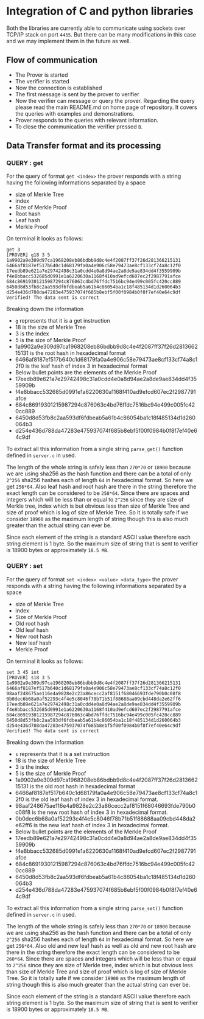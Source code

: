 # Integration of C and python libraries

Both the libraries are currently able to communicate using sockets over TCP/IP stack on port ```4455```. But there can be many modifications in this case and we may implement them in the future as well.

## Flow of communication
- The Prover is started
- The verifier is started
- Now the connection is established
- The first message is sent by the prover to verifier
- Now the verifier can message or query the prover. Regarding the query please read the main README.md on home page of repository. It covers the queries with examples and demonstrations.
- Prover responds to the queries with relevant information.
- To close the communication the verifier pressed ```B```.

## Data Transfer format and its processing

### QUERY : get

For the query of format ```get <index>``` the prover responds with a string having the following informations separated by a space
- size of Merkle Tree
- index
- Size of Merkle Proof
- Root hash
- Leaf hash
- Merkle Proof

On terminal it looks as follows:

```
get 3
[PROVER] g18 3 5 1a9902a9e309d97ca1968208eb86bdbb9d8c4e4f2087ff37f26d281366215131 6466af8187ef517b640c1d68179fa0a4e906c58e79473ae8cf133cf74a8c12f0 17eedb89e621a7e29742498c31a0cdd4e0a8d94ae2a8de9ae834dd4f3559909b f4e8bbacc532685d0991e1a6220630a1168f410ad9efcd607ec2f2987791afce 684c86919301215987294c876063c4bd76ffdc7516bc94e499c005fc420cc889 6450d8d53fb8c2aa593df6fdbeab5a61b4c86054ba1c18f485134d1d260064b3 d254e436d788da47283e475937074f685b8ebf5f00f0984b0f8f7ef40e64c9df 
Verified! The data sent is correct

```
Breaking down the information

- ```g``` represents that it is a get instruction
- 18 is the size of Merkle Tree
- 3 is the index
- 5 is the size of Merkle Proof
- 1a9902a9e309d97ca1968208eb86bdbb9d8c4e4f2087ff37f26d281366215131 is the root hash in hexadecimal format
- 6466af8187ef517b640c1d68179fa0a4e906c58e79473ae8cf133cf74a8c12f0 is the leaf hash of index 3 in hexadecimal format
- Below bullet points are the elements of the Merkle Proof
- 17eedb89e621a7e29742498c31a0cdd4e0a8d94ae2a8de9ae834dd4f3559909b 
- f4e8bbacc532685d0991e1a6220630a1168f410ad9efcd607ec2f2987791afce
- 684c86919301215987294c876063c4bd76ffdc7516bc94e499c005fc420cc889
- 6450d8d53fb8c2aa593df6fdbeab5a61b4c86054ba1c18f485134d1d260064b3
- d254e436d788da47283e475937074f685b8ebf5f00f0984b0f8f7ef40e64c9df

To extract all this information from a single string ```parse_get()``` function defined in ```server.c``` in used.

The length of the whole string is safely less than ```270*70``` or ```18900``` because we are using sha256 as the hash function and there can be a total of only ```2^256``` sha256 hashes each of length ```64``` in hexadecimal format. So here we get ```256*64```. Also leaf hash and root hash are there in the string therefore the exact length can be considered to be ```258*64```. Since there are spaces and integers which will be less than or equal to ```2^256``` since they are size of Merkle tree, index which is but obvious less than size of Merkle Tree and size of proof which is log of size of Merkle Tree.
So it is totally safe if we consider ```18900``` as the maximum length of string though this is also much greater than the actual string can ever be.

Since each element of the string is a standard ASCII value therefore each string element is 1 byte. So the maximum size of string that is sent to verifier is 18900 bytes or approximately ```18.5 MB```.

### QUERY : set

For the query of format ```set <index> <value> <data_type>``` the prover responds with a string having the following informations separated by a space
- size of Merkle Tree
- index
- Size of Merkle Proof
- Old root hash
- Old leaf hash
- New root hash
- New leaf hash
- Merkle Proof

On terminal it looks as follows:

```
set 3 45 int
[PROVER] s18 3 5 1a9902a9e309d97ca1968208eb86bdbb9d8c4e4f2087ff37f26d281366215131 6466af8187ef517b640c1d68179fa0a4e906c58e79473ae8cf133cf74a8c12f0 98aaf248675ae116e4a9828e2c23a86cecc2af8151f68046693fde790b0c08f8 0b0dec6b68a0af52293c4f4e5c8046f78b71b51f88688aa09cbd448da2e62ff6 17eedb89e621a7e29742498c31a0cdd4e0a8d94ae2a8de9ae834dd4f3559909b f4e8bbacc532685d0991e1a6220630a1168f410ad9efcd607ec2f2987791afce 684c86919301215987294c876063c4bd76ffdc7516bc94e499c005fc420cc889 6450d8d53fb8c2aa593df6fdbeab5a61b4c86054ba1c18f485134d1d260064b3 d254e436d788da47283e475937074f685b8ebf5f00f0984b0f8f7ef40e64c9df 
Verified! The data sent is correct
```
Breaking down the information

- ```s``` represents that it is a set instruction
- 18 is the size of Merkle Tree
- 3 is the index
- 5 is the size of Merkle Proof
- 1a9902a9e309d97ca1968208eb86bdbb9d8c4e4f2087ff37f26d281366215131 is the old root hash in hexadecimal format
- 6466af8187ef517b640c1d68179fa0a4e906c58e79473ae8cf133cf74a8c12f0 is the old leaf hash of index 3 in hexadecimal format.
- 98aaf248675ae116e4a9828e2c23a86cecc2af8151f68046693fde790b0c08f8 is the new root hash of index 3 in hexadecimal format.
- 0b0dec6b68a0af52293c4f4e5c8046f78b71b51f88688aa09cbd448da2e62ff6 is the new leaf hash of index 3 in hexadecimal format.
- Below bullet points are the elements of the Merkle Proof
- 17eedb89e621a7e29742498c31a0cdd4e0a8d94ae2a8de9ae834dd4f3559909b 
- f4e8bbacc532685d0991e1a6220630a1168f410ad9efcd607ec2f2987791afce
- 684c86919301215987294c876063c4bd76ffdc7516bc94e499c005fc420cc889
- 6450d8d53fb8c2aa593df6fdbeab5a61b4c86054ba1c18f485134d1d260064b3
- d254e436d788da47283e475937074f685b8ebf5f00f0984b0f8f7ef40e64c9df

To extract all this information from a single string ```parse_set()``` function defined in ```server.c``` in used.

The length of the whole string is safely less than ```270*70``` or ```18900``` because we are using sha256 as the hash function and there can be a total of only ```2^256``` sha256 hashes each of length ```64``` in hexadecimal format. So here we get ```256*64```. Also old and new leaf hash as well as old and new root hash are there in the string therefore the exact length can be considered to be ```260*64```. Since there are spaces and integers which will be less than or equal to ```2^256``` since they are size of Merkle tree, index which is but obvious less than size of Merkle Tree and size of proof which is log of size of Merkle Tree.
So it is totally safe if we consider ```18900``` as the maximum length of string though this is also much greater than the actual string can ever be.

Since each element of the string is a standard ASCII value therefore each string element is 1 byte. So the maximum size of string that is sent to verifier is 18900 bytes or approximately ```18.5 MB```.



